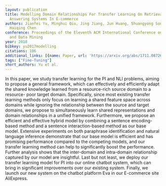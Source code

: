 ```yaml
---
layout: publication
title: Modelling Domain Relationships For Transfer Learning On Retrieval-based Question
  Answering Systems In E-commerce
authors: Jianfei Yu, Minghui Qiu, Jing Jiang, Jun Huang, Shuangyong Song, Wei Chu,
  Haiqing Chen
conference: Proceedings of the Eleventh ACM International Conference on Web Search
  and Data Mining
year: 2018
bibkey: yu2017modelling
citations: 106
additional_links: [{name: Paper, url: 'https://arxiv.org/abs/1711.08726'}]
tags: ["Fine-Tuning"]
short_authors: Yu et al.
---
```

In this paper, we study transfer learning for the PI and NLI problems, aiming
to propose a general framework, which can effectively and efficiently adapt the
shared knowledge learned from a resource-rich source domain to a resource- poor
target domain. Specifically, since most existing transfer learning methods only
focus on learning a shared feature space across domains while ignoring the
relationship between the source and target domains, we propose to
simultaneously learn shared representations and domain relationships in a
unified framework. Furthermore, we propose an efficient and effective hybrid
model by combining a sentence encoding- based method and a sentence
interaction-based method as our base model. Extensive experiments on both
paraphrase identification and natural language inference demonstrate that our
base model is efficient and has promising performance compared to the competing
models, and our transfer learning method can help to significantly boost the
performance. Further analysis shows that the inter-domain and intra-domain
relationship captured by our model are insightful. Last but not least, we
deploy our transfer learning model for PI into our online chatbot system, which
can bring in significant improvements over our existing system. Finally, we
launch our new system on the chatbot platform Eva in our E-commerce site
AliExpress.